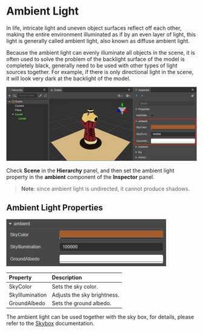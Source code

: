 # Ambient Light

In life, intricate light and uneven object surfaces reflect off each other, making the entire environment illuminated as if by an even layer of light, this light is generally called ambient light, also known as diffuse ambient light.

Because the ambient light can evenly illuminate all objects in the scene, it is often used to solve the problem of the backlight surface of the model is completely black, generally need to be used with other types of light sources together. For example, if there is only directional light in the scene, it will look very dark at the backlight of the model.

![ambient](ambient/ambient.png)

Check **Scene** in the **Hierarchy** panel, and then set the ambient light property in the **ambient** component of the **Inspector** panel.

> **Note**: since ambient light is undirected, it cannot produce shadows.

## Ambient Light Properties

![ambient panel](ambient/ambient-prop.png)

| Property | Description |
| :--- | :--- |
| SkyColor | Sets the sky color. |
| SkyIllumination | Adjusts the sky brightness. |
| GroundAlbedo | Sets the ground albedo. |

The ambient light can be used together with the sky box, for details, please refer to the [Skybox](../../skybox.md) documentation.

